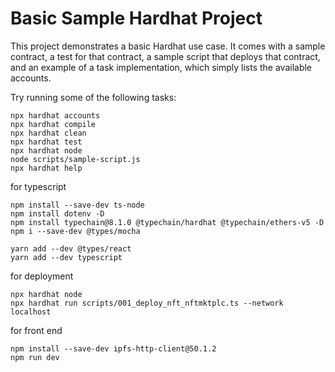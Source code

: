 # Basic Sample Hardhat Project

This project demonstrates a basic Hardhat use case. It comes with a sample contract, a test for that contract, a sample script that deploys that contract, and an example of a task implementation, which simply lists the available accounts.

Try running some of the following tasks:

```shell
npx hardhat accounts
npx hardhat compile
npx hardhat clean
npx hardhat test
npx hardhat node
node scripts/sample-script.js
npx hardhat help
```

for typescript
```shell
npm install --save-dev ts-node
npm install dotenv -D
npm install typechain@8.1.0 @typechain/hardhat @typechain/ethers-v5 -D 
npm i --save-dev @types/mocha

yarn add --dev @types/react
yarn add --dev typescript
```

for deployment 
```shell
npx hardhat node
npx hardhat run scripts/001_deploy_nft_nftmktplc.ts --network localhost
```

for front end
```shell
npm install --save-dev ipfs-http-client@50.1.2
npm run dev
```
